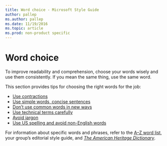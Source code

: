 ```yaml
---
title: Word choice - Microsoft Style Guide
author: pallep
ms.author: pallep
ms.date: 11/19/2016
ms.topic: article
ms.prod: non-product specific
---
```


# Word choice

To
improve readability and comprehension, choose your words wisely
and use them consistently. If you mean the same thing, use the same
word. 

This section provides tips for choosing the right words for the job:

  - [Use contractions](/style-guide/word-choice/use-contractions)
  - [Use simple words, concise sentences](/style-guide/word-choice/use-simple-words-concise-sentences)
  - [Don’t use common words in new ways](/style-guide/word-choice/dont-use-common-words-in-new-ways)
  - [Use technical terms carefully](/style-guide/word-choice/use-technical-terms-carefully)
  - [Avoid jargon](/style-guide/word-choice/avoid-jargon)
  - [](/style-guide/word-choice/use-us-spelling-avoid-non-english-words)[Use US spelling and avoid non-English words](/style-guide/word-choice/use-us-spelling-avoid-non-english-words)

For information about specific words and phrases, refer to the [A–Z word list](https://worldready.cloudapp.net/Styleguide/Read?id=2700&topicid=25512), your group’s editorial style guide, and [*The American Heritage Dictionary*](https://ahdictionary.com/).
